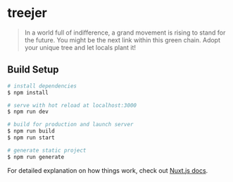 # treejer

> In a world full of indifference, a grand movement is rising to stand for the future. You might be the next link within this green chain. Adopt your unique tree and let locals plant it!

## Build Setup

``` bash
# install dependencies
$ npm install

# serve with hot reload at localhost:3000
$ npm run dev

# build for production and launch server
$ npm run build
$ npm run start

# generate static project
$ npm run generate
```

For detailed explanation on how things work, check out [Nuxt.js docs](https://nuxtjs.org).
